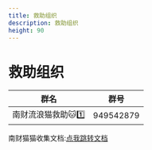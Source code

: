 ```yaml
---
title: 救助组织
description: 救助组织
height: 90
---
```


# 救助组织
|群名|群号|
|--|--|
|南财流浪猫救助🐱1️⃣|949542879|

南财猫猫收集文档:<a href="https://docs.qq.com/sheet/DQ2pPY2twVVR2eXdC?tab=BB08J2">点我跳转文档</a>